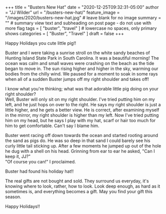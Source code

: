 +++
title = "Busters New Hat"
date = "2020-12-25T09:32:31-05:00"
author = "JJ Wilder"
url = "/busters-new-hat/"
feature_image = "/images/2020/busters-new-hat.jpg" # leave blank for no image
summary = "" # summary view text and subheading on post page - do not use with more flag
tags = [ "buster", "travel" ] # lowercase no spaces, only primary shows
categories = [ "Buster", "Travel" ]
draft = false
+++

Happy Holidays you cute little pig!!
<!--more-->
Buster and I were taking a sunrise stroll on the white sandy beaches of Hunting Island State Park in South Carolina. It was a beautiful morning! The ocean was calm and small waves were crashing on the beach as the tide began to move in. The sun rising higher and higher in the sky, warming our bodies from the chilly wind. We paused for a moment to soak in some rays when all of a sudden Buster jumps off my right shoulder and takes off!

I know what you're thinking; what was that adorable little pig doing on your right shoulder?  
Well, Buster will only sit on my right shoulder.  I've tried putting him on my left, and he just hops on over to the right. He says my right shoulder is just a little higher, and he gets a better view. He is correct, after examining myself in the mirror, my right shoulder is higher than my left. Now I've tried putting him on my head, but he says I play with my hat, scarf or hair too much for him to get comfortable. Can't say I blame him.

Buster went racing off down towards the ocean and started rooting around the sand as pigs do. He was so deep in that sand I could barely see his curly little tail sticking up. After a few moments he jumped up out of the hole he dug with a shell on his head. Grinning from ear to ear he asked, "Can I keep it, JJ?"  
"Of course you can!" I proclaimed.

Buster had found his holiday hat!!

The real gifts are not bought and sold. They surround us everyday, it's knowing where to look, rather, how to look. Look deep enough, as hard as it sometimes is, and everything becomes a gift. May you find your gift this season.

Happy Holidays!!